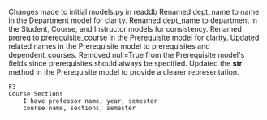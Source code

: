 Changes made to initial models.py in readdb
    Renamed dept_name to name in the Department model for clarity.
    Renamed dept_name to department in the Student, Course, and Instructor models for consistency.
    Renamed prereq to prerequisite_course in the Prerequisite model for clarity.
    Updated related names in the Prerequisite model to prerequisites and dependent_courses.
    Removed null=True from the Prerequisite model's fields since prerequisites should always be specified.
    Updated the __str__ method in the Prerequisite model to provide a clearer representation.


    F3
    Course Sections
        I have professor name, year, semester
        course name, sections, semester
